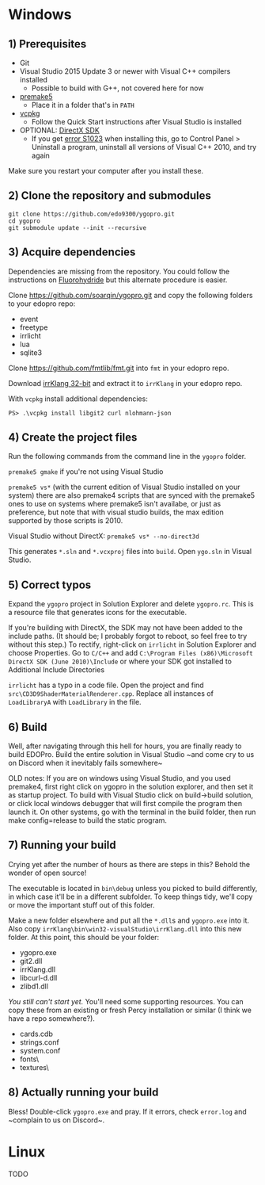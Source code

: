 # Windows

## 1) Prerequisites
- Git
- Visual Studio 2015 Update 3 or newer with Visual C++ compilers installed 
  - Possible to build with G++, not covered here for now
- [premake5](https://premake.github.io/download.html)
  - Place it in a folder that's in `PATH`
- [vcpkg](https://github.com/microsoft/vcpkg)
  - Follow the Quick Start instructions after Visual Studio is installed
- OPTIONAL: [DirectX SDK](https://www.microsoft.com/en-us/download/details.aspx?id=6812)
  - If you get [error S1023](https://support.microsoft.com/en-ca/help/2728613/s1023-error-when-you-install-the-directx-sdk-june-2010) when installing this, go to Control Panel > Uninstall a program, uninstall all versions of Visual C++ 2010, and try again

Make sure you restart your computer after you install these.

## 2) Clone the repository and submodules
```
git clone https://github.com/edo9300/ygopro.git
cd ygopro
git submodule update --init --recursive
```

## 3) Acquire dependencies
Dependencies are missing from the repository. You could follow the instructions on [Fluorohydride](https://github.com/Fluorohydride/ygopro/wiki/build) but this alternate procedure is easier.

Clone https://github.com/soarqin/ygopro.git and copy the following folders to your edopro repo:
- event
- freetype
- irrlicht
- lua
- sqlite3

Clone https://github.com/fmtlib/fmt.git into `fmt` in your edopro repo.

Download [irrKlang 32-bit](https://www.ambiera.com/irrklang/downloads.html) and extract it to `irrKlang` in your edopro repo.

With `vcpkg` install additional dependencies:
```
PS> .\vcpkg install libgit2 curl nlohmann-json
```

## 4) Create the project files

Run the following commands from the command line in the `ygopro` folder.

` premake5 gmake ` if you're not using Visual Studio

` premake5 vs* ` (with the current edition of Visual Studio installed on your system)
there are also premake4 scripts that are synced with the premake5 ones to use on systems where premake5 isn't availabe, or just as preference, but note that with visual studio builds, the max edition supported by those scripts is 2010.

Visual Studio without DirectX: `premake5 vs* --no-direct3d`

This generates `*.sln` and `*.vcxproj` files into `build`. Open `ygo.sln` in Visual Studio.

## 5) Correct typos

Expand the `ygopro` project in Solution Explorer and delete `ygopro.rc`. This is a resource file that generates icons for the executable.

If you're building with DirectX, the SDK may not have been added to the include paths. (It should be; I probably forgot to reboot, so feel free to try without this step.) To rectify, right-click on `irrlicht` in Solution Explorer and choose Properties. Go to `C/C++` and add `C:\Program Files (x86)\Microsoft DirectX SDK (June 2010)\Include` or where your SDK got installed to Additional Include Directories

`irrlicht` has a typo in a code file. Open the project and find `src\CD3D9ShaderMaterialRenderer.cpp`. Replace all instances of `LoadLibraryA` with `LoadLibrary` in the file.

## 6) Build

Well, after navigating through this hell for hours, you are finally ready to build EDOPro. Build the entire solution in Visual Studio ~and come cry to us on Discord when it inevitably fails somewhere~

OLD notes: If you are on windows using Visual Studio, and you used premake4, first right click on ygopro in the solution explorer, and then set it as startup project. To build with Visual Studio click on build->build solution, or click local windows debugger that will first compile the program then launch it. On other systems, go with the terminal in the build folder, then run make config=release to build the static program.

## 7) Running your build

Crying yet after the number of hours as there are steps in this? Behold the wonder of open source!

The executable is located in `bin\debug` unless you picked to build differently, in which case it'll be in a different subfolder. To keep things tidy, we'll copy or move the important stuff out of this folder.

Make a new folder elsewhere and put all the `*.dll`s and `ygopro.exe` into it. Also copy `irrKlang\bin\win32-visualStudio\irrKlang.dll` into this new folder. At this point, this should be your folder:
- ygopro.exe
- git2.dll
- irrKlang.dll
- libcurl-d.dll
- zlibd1.dll

*You still can't start yet.* You'll need some supporting resources. You can copy these from an existing or fresh Percy installation or similar (I think we have a repo somewhere?). 
- cards.cdb
- strings.conf
- system.conf
- fonts\
- textures\

## 8) Actually running your build

Bless! Double-click `ygopro.exe` and pray. If it errors, check `error.log` and ~complain to us on Discord~.


# Linux

TODO